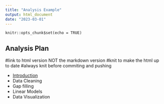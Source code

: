 ```yaml
---
title: "Analysis Example"
output: html_document
date: "2023-03-01"
---
```


```{r setup, include=FALSE}
knitr::opts_chunk$set(echo = TRUE)
```


## Analysis Plan

#link to html version NOT the markdown version
#knit to make the html up to date
#always knit before commiting and pushing

- [Introduction](index.html)
- Data Cleaning
- Gap filling
- Linear Models
- Data Visualization
